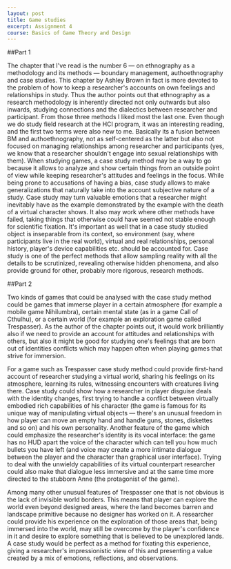 ```yaml
---
layout: post
title: Game studies
excerpt: Assignment 4
course: Basics of Game Theory and Design
---
```


##Part 1

The chapter that I've read is the number 6 — on ethnography as a methodology and its methods — boundary management, authoethnography and case studies. This chapter by Ashley Brown in fact is more devoted to the problem of how to keep a researcher's accounts on own feelings and relationships in study. Thus the author points out that ethnography as a research methodology is inherently directed not only outwards but also inwards, studying connections and the dialectics between researcher and participant.
From those three methods I liked most the last one. Even though we do study field research at the HCI program, it was an interesting reading, and the first two terms were also new to me. Basically its a fusion between BM and authoethnography, not as self-centered as the latter but also not focused on managing relationships among researcher and participants (yes, we know that a researcher shouldn't engage into sexual relationships with them). When studying games, a case study method may be a way to go because it allows to analyze and show certain things from an outside point of view while keeping researcher's attitudes and feelings in the focus. While being prone to accusations of having a bias, case study allows to make generalizations that naturally take into the account subjective nature of a study. Case study may turn valuable emotions that a researcher might inevitably have as the example demonstrated by the example with the death of a virtual character shows. It also may work where other methods have failed, taking things that otherwise could have seemed not stable enough for scientific fixation. It's important as well that in a case study studied object is inseparable from its context, so environment (say, where participants live in the real world), virtual and real relationships, personal history, player's device capabilities etc. should be accounted for. Case study is one of the perfect methods that allow sampling reality with all the details to be scrutinized, revealing otherwise hidden phenomena, and also provide ground for other, probably more rigorous, research methods.

##Part 2

Two kinds of games that could be analysed with the case study method could be games that immerse player in a certain atmosphere (for example a mobile game Nihilumbra), certain mental state (as in a game Call of Cthulhu), or a certain world (for example an exploration game called Trespasser). As the author of the chapter points out, it would work brilliantly also if we need to provide an account for attitudes and relationships with others, but also it might be good for studying one's feelings that are born out of identities conflicts which may happen often when playing games that strive for immersion. 

For a game such as Trespasser case study method could provide first-hand account of researcher studying a virtual world, sharing his feelings on its atmosphere, learning its rules, witnessing encounters with creatures living there. Case study could show how a researcher in player disguise deals with the identity changes, first trying to handle a conflict between virtually embodied rich capabilities of his character (the game is famous for its unique way of manipulating virtual objects — there's an unusual freedom in how player can move an empty hand and handle guns, stones, diskettes and so on) and his own personality. Another feature of the game which could emphasize the researcher's identity is its vocal interface: the game has no HUD apart the voice of the character which can tell you how much bullets you have left (and voice may create a more intimate dialogue between the player and the character than graphical user interface). Trying to deal with the unwieldy capabilities of its virtual counterpart researcher could also make that dialogue less immersive and at the same time more directed to the stubborn Anne (the protagonist of the game). 

Among many other unusual features of Trespasser one that is not obvious is the lack of invisible world borders. This means that player can explore the world even beyond designed areas, where the land becomes barren and landscape primitive because no designer has worked on it. A researcher could provide his experience on the exploration of those areas that, being immersed into the world, may still be overcome by the player's confidence in it and desire to explore something that is believed to be unexplored lands. A case study would be perfect as a method for fixating this experience, giving a researcher's impressionistic view of this and presenting a value created by a mix of emotions, reflections, and observations.
